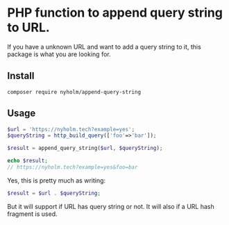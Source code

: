 # PHP function to append query string to URL. 

If you have a unknown URL and want to add a query string to it, 
this package is what you are looking for. 

## Install

```cli
composer require nyholm/append-query-string
```

## Usage

```php
$url = 'https://nyholm.tech?example=yes';
$queryString = http_build_query(['foo'=>'bar']);

$result = append_query_string($url, $queryString);

echo $result;
// https://nyholm.tech?example=yes&foo=bar

```

Yes, this is pretty much as writing: 

```php
$result = $url . $queryString;
```

But it will support if URL has query string or not. It will also if a URL hash
fragment is used. 